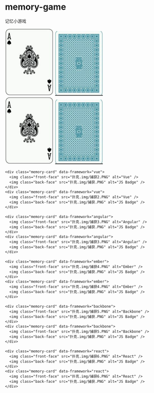 # memory-game
记忆小游戏
<!DOCTYPE html>
<html lang="en">
<head>
  <meta charset="UTF-8">

  <title>记忆小游戏</title>
  
  <link rel="stylesheet" href="styles.css">
 
</head>
<body>
        <audio autoplay="ture" loop="true"><source src="./1.flac"></audio>
  <section class="memory-game">
    <div class="memory-card" data-framework="aurelia">
      <img class="front-face" src="扑克.img/捕获1.PNG" alt="Aurelia" />
      <img class="back-face" src="扑克.img/捕获.PNG" alt="JS Badge" />
    </div>
    <div class="memory-card" data-framework="aurelia">
      <img class="front-face" src="扑克.img/捕获1.PNG" alt="Aurelia" />
      <img class="back-face" src="扑克.img/捕获.PNG" alt="JS Badge" />
    </div>

    <div class="memory-card" data-framework="vue">
      <img class="front-face" src="扑克.img/捕获2.PNG" alt="Vue" />
      <img class="back-face" src="扑克.img/捕获.PNG" alt="JS Badge" />
    </div>
    <div class="memory-card" data-framework="vue">
      <img class="front-face" src="扑克.img/捕获2.PNG" alt="Vue" />
      <img class="back-face" src="扑克.img/捕获.PNG" alt="JS Badge" />
    </div>

    <div class="memory-card" data-framework="angular">
      <img class="front-face" src="扑克.img/捕获3.PNG" alt="Angular" />
      <img class="back-face" src="扑克.img/捕获.PNG" alt="JS Badge" />
    </div>
    <div class="memory-card" data-framework="angular">
      <img class="front-face" src="扑克.img/捕获3.PNG" alt="Angular" />
      <img class="back-face" src="扑克.img/捕获.PNG" alt="JS Badge" />
    </div>

    <div class="memory-card" data-framework="ember">
      <img class="front-face" src="扑克.img/捕获4.PNG" alt="Ember" />
      <img class="back-face" src="扑克.img/捕获.PNG" alt="JS Badge" />
    </div>
    <div class="memory-card" data-framework="ember">
      <img class="front-face" src="扑克.img/捕获4.PNG" alt="Ember" />
      <img class="back-face" src="扑克.img/捕获.PNG" alt="JS Badge" />
    </div>

    <div class="memory-card" data-framework="backbone">
      <img class="front-face" src="扑克.img/捕获5.PNG" alt="Backbone" />
      <img class="back-face" src="扑克.img/捕获.PNG" alt="JS Badge" />
    </div>
    <div class="memory-card" data-framework="backbone">
      <img class="front-face" src="扑克.img/捕获5.PNG" alt="Backbone" />
      <img class="back-face" src="扑克.img/捕获.PNG" alt="JS Badge" />
    </div>

    <div class="memory-card" data-framework="react">
      <img class="front-face" src="扑克.img/捕获6.PNG" alt="React" />
      <img class="back-face" src="扑克.img/捕获.PNG" alt="JS Badge" />
    </div>
    <div class="memory-card" data-framework="react">
      <img class="front-face" src="扑克.img/捕获6.PNG" alt="React" />
      <img class="back-face" src="扑克.img/捕获.PNG" alt="JS Badge" />
    </div>

  </section>

  <script src="scripts.js"></script>
</body>
</html>
